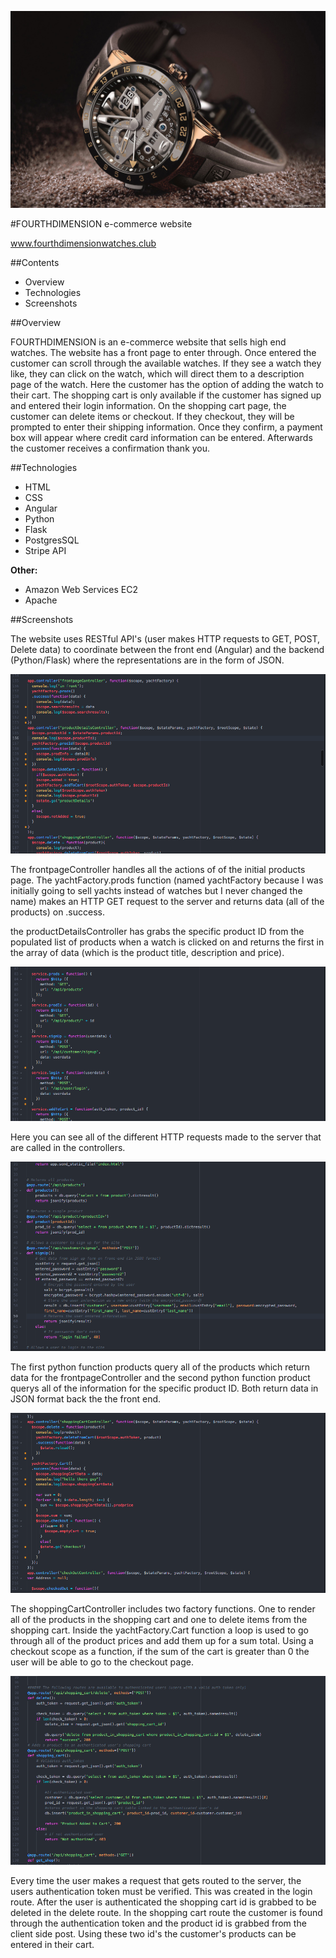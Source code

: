 ![Alt text](static/readmepics/readmepic1.jpg)

#FOURTHDIMENSION e-commerce website

www.fourthdimensionwatches.club

##Contents
  * Overview
  * Technologies
  * Screenshots

##Overview

FOURTHDIMENSION is an e-commerce website that sells high end watches. The website has a front page to
enter through. Once entered the customer can scroll through the available watches. If they see
a watch they like, they can click on the watch, which will direct them to a description page of the watch.
Here the customer has the option of adding the watch to their cart. The shopping cart is only available if the customer has signed up and entered their login information. On the shopping cart page, the customer can delete items or checkout. If they checkout, they will be prompted to enter their shipping information. Once they confirm, a payment box will appear where credit card information can be entered. Afterwards the customer receives a confirmation thank you.

##Technologies

  * HTML
  * CSS
  * Angular
  * Python
  * Flask
  * PostgresSQL
  * Stripe API

  **Other:**  
  * Amazon Web Services EC2
  * Apache

##Screenshots

The website uses RESTful API's (user makes HTTP requests to GET, POST, Delete data) to coordinate
between the front end (Angular) and the backend (Python/Flask) where the representations are in the form of JSON.





![Alt text](static/readmepics/frontend1.png)

The frontpageController handles all the actions of of the initial products page.  The yachtFactory.prods function (named yachtFactory because I was initially going to sell yachts instead of watches but I never changed the name) makes an HTTP GET request to the server and returns data (all of the products) on .success.


the productDetailsController has grabs the specific product ID from the populated list of products when a watch is clicked on and returns the first in the array of data (which is the product title, description and price).


![Alt text](static/readmepics/Frontend0.png)

Here you can see all of the different HTTP requests made to the server that are called in the controllers.


![Alt text](static/readmepics/backend1.png)

The first python function products query all of the products which return data for the frontpageController and the second python function product querys all of the information for the specific product ID. Both return data in JSON format back the the front end.


![Alt text](static/readmepics/frontend2.png)

The shoppingCartController includes two factory functions. One to render all of the products in the shopping cart and one to delete items from the shopping cart. Inside the yachtFactory.Cart function a loop is used to go through all of the product prices and add them up for a sum total.  Using a checkout scope as a function, if the sum of the cart is greater than 0 the user will be able to go to the checkout page.


![Alt text](static/readmepics/backend2.png)


Every time the user makes a request that gets routed to the server, the users authentication token must be verified. This was created in the login route. After the user is authenticated the shopping cart id is grabbed to be deleted in the delete route. In the shopping cart route the customer is found through the authentication token and the product id is grabbed from the client side post. Using these two id's the customer's products can be entered in their cart.
